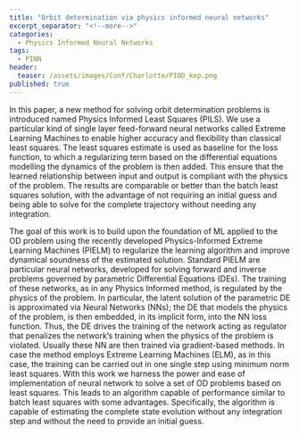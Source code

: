 ```yaml
---
title: "Orbit determination via physics informed neural networks"
excerpt_separator: "<!--more-->"
categories:
  - Physics Informed Neural Networks
tags:
  - PINN
header:
  teaser: /assets/images/Conf/Charlotte/PIOD_kep.png
published: true
---
```


In this paper, a new method for solving orbit determination problems is introduced named Physics Informed Least Squares (PILS). We use a particular kind of single layer feed-forward neural networks called Extreme Learning Machines to enable higher accuracy and flexibility than classical least squares. The least squares estimate is used as baseline for the loss function, to which a regularizing term based on the differential equations modelling the dynamics of the problem is then added. This ensure that the learned relationship between input and output is compliant with the physics of the problem. The results are comparable or better than the batch least squares solution, with the advantage of not requiring an initial guess and being able to solve for the complete trajectory without needing any integration.


The goal of this work is to build upon the foundation of ML applied to the OD problem using the recently developed Physics-Informed Extreme Learning Machines (PIELM) to regularize the learning algorithm and improve dynamical soundness of the estimated solution. Standard PIELM are particular neural networks, developed for solving forward and inverse problems governed by parametric Differential Equations (DEs). The training of these networks, as in any Physics Informed method, is regulated by the physics of the problem. In particular, the latent solution of the parametric DE is approximated via Neural Networks (NNs); the DE that models the physics of the problem, is then embedded, in its implicit form, into the NN loss function. Thus, the DE drives the training of the network acting as regulator that penalizes the network’s training when the physics of the problem is violated. Usually these NN are then trained via gradient-based methods. In case the method employs Extreme Learning Machines (ELM), as in this case, the training can be carried out in one single step using minimum norm least squares. With this work we harness the power and ease of implementation of neural network to solve a set of OD problems based on least squares. This leads to an algorithm capable of performance similar to batch least squares with some advantages. Specifically, the algorithm is capable of estimating the complete state evolution without any integration step and without the need to provide an initial guess.